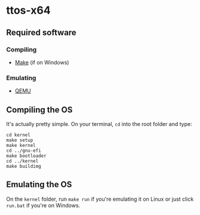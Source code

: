 # ttos-x64

## Required software
### Compiling
- [Make](http://gnuwin32.sourceforge.net/packages/make.htm) (if on Windows)
### Emulating
- [QEMU](https://www.qemu.org/)
## Compiling the OS
It's actually pretty simple. On your terminal, `cd` into the root folder and type:

```
cd kernel
make setup
make kernel
cd ../gnu-efi
make bootloader
cd ../kernel
make buildimg
```

## Emulating the OS

On the `kernel` folder, run `make run` if you're emulating it on Linux or just click `run.bat` if you're on Windows.

